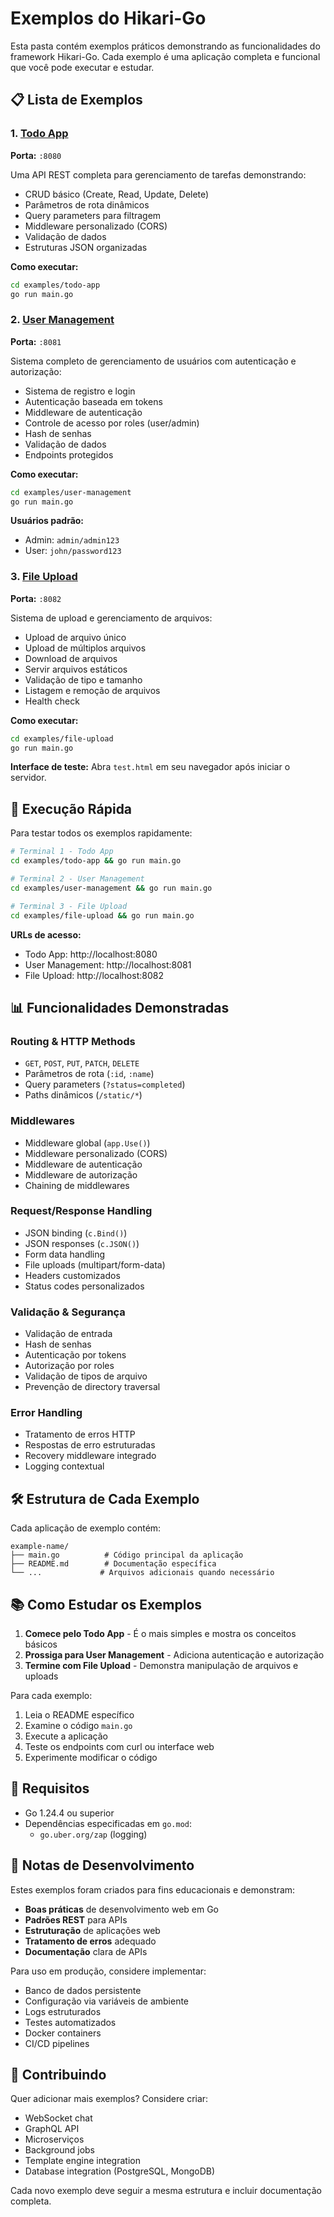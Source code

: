 # Exemplos do Hikari-Go

Esta pasta contém exemplos práticos demonstrando as funcionalidades do framework Hikari-Go. Cada exemplo é uma aplicação completa e funcional que você pode executar e estudar.

## 📋 Lista de Exemplos

### 1. [Todo App](./todo-app/)
**Porta:** `:8080`

Uma API REST completa para gerenciamento de tarefas demonstrando:
- CRUD básico (Create, Read, Update, Delete)
- Parâmetros de rota dinâmicos
- Query parameters para filtragem
- Middleware personalizado (CORS)
- Validação de dados
- Estruturas JSON organizadas

**Como executar:**
```bash
cd examples/todo-app
go run main.go
```

### 2. [User Management](./user-management/)
**Porta:** `:8081`

Sistema completo de gerenciamento de usuários com autenticação e autorização:
- Sistema de registro e login
- Autenticação baseada em tokens
- Middleware de autenticação
- Controle de acesso por roles (user/admin)
- Hash de senhas
- Validação de dados
- Endpoints protegidos

**Como executar:**
```bash
cd examples/user-management
go run main.go
```

**Usuários padrão:**
- Admin: `admin/admin123`
- User: `john/password123`

### 3. [File Upload](./file-upload/)
**Porta:** `:8082`

Sistema de upload e gerenciamento de arquivos:
- Upload de arquivo único
- Upload de múltiplos arquivos
- Download de arquivos
- Servir arquivos estáticos
- Validação de tipo e tamanho
- Listagem e remoção de arquivos
- Health check

**Como executar:**
```bash
cd examples/file-upload
go run main.go
```

**Interface de teste:** Abra `test.html` em seu navegador após iniciar o servidor.

## 🚀 Execução Rápida

Para testar todos os exemplos rapidamente:

```bash
# Terminal 1 - Todo App
cd examples/todo-app && go run main.go

# Terminal 2 - User Management
cd examples/user-management && go run main.go

# Terminal 3 - File Upload
cd examples/file-upload && go run main.go
```

**URLs de acesso:**
- Todo App: http://localhost:8080
- User Management: http://localhost:8081
- File Upload: http://localhost:8082

## 📊 Funcionalidades Demonstradas

### Routing & HTTP Methods
- `GET`, `POST`, `PUT`, `PATCH`, `DELETE`
- Parâmetros de rota (`:id`, `:name`)
- Query parameters (`?status=completed`)
- Paths dinâmicos (`/static/*`)

### Middlewares
- Middleware global (`app.Use()`)
- Middleware personalizado (CORS)
- Middleware de autenticação
- Middleware de autorização
- Chaining de middlewares

### Request/Response Handling
- JSON binding (`c.Bind()`)
- JSON responses (`c.JSON()`)
- Form data handling
- File uploads (multipart/form-data)
- Headers customizados
- Status codes personalizados

### Validação & Segurança
- Validação de entrada
- Hash de senhas
- Autenticação por tokens
- Autorização por roles
- Validação de tipos de arquivo
- Prevenção de directory traversal

### Error Handling
- Tratamento de erros HTTP
- Respostas de erro estruturadas
- Recovery middleware integrado
- Logging contextual

## 🛠️ Estrutura de Cada Exemplo

Cada aplicação de exemplo contém:

```
example-name/
├── main.go          # Código principal da aplicação
├── README.md        # Documentação específica
└── ...             # Arquivos adicionais quando necessário
```

## 📚 Como Estudar os Exemplos

1. **Comece pelo Todo App** - É o mais simples e mostra os conceitos básicos
2. **Prossiga para User Management** - Adiciona autenticação e autorização
3. **Termine com File Upload** - Demonstra manipulação de arquivos e uploads

Para cada exemplo:
1. Leia o README específico
2. Examine o código `main.go`
3. Execute a aplicação
4. Teste os endpoints com curl ou interface web
5. Experimente modificar o código

## 🔧 Requisitos

- Go 1.24.4 ou superior
- Dependências especificadas em `go.mod`:
  - `go.uber.org/zap` (logging)

## 📝 Notas de Desenvolvimento

Estes exemplos foram criados para fins educacionais e demonstram:

- **Boas práticas** de desenvolvimento web em Go
- **Padrões REST** para APIs
- **Estruturação** de aplicações web
- **Tratamento de erros** adequado
- **Documentação** clara de APIs

Para uso em produção, considere implementar:
- Banco de dados persistente
- Configuração via variáveis de ambiente
- Logs estruturados
- Testes automatizados
- Docker containers
- CI/CD pipelines

## 🤝 Contribuindo

Quer adicionar mais exemplos? Considere criar:
- WebSocket chat
- GraphQL API
- Microserviços
- Background jobs
- Template engine integration
- Database integration (PostgreSQL, MongoDB)

Cada novo exemplo deve seguir a mesma estrutura e incluir documentação completa.
